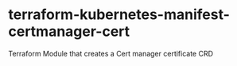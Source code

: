 # terraform-kubernetes-manifest-certmanager-cert
Terraform Module that creates a Cert manager certificate CRD 

